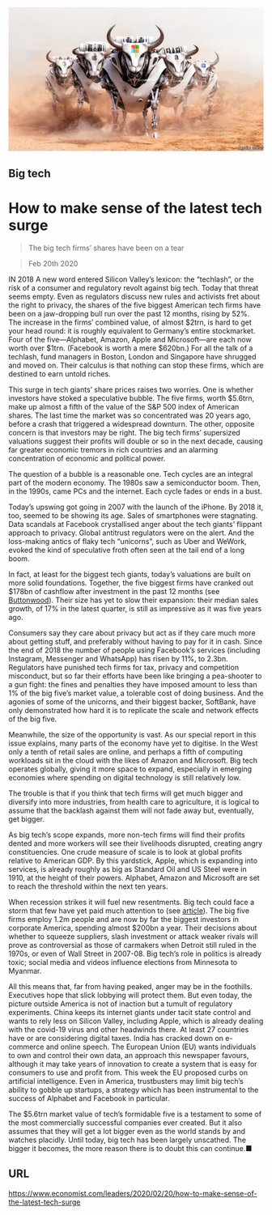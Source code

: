 ![](./images/20200222_LDD001_0.jpg)

## Big tech

# How to make sense of the latest tech surge

> The big tech firms’ shares have been on a tear

> Feb 20th 2020

IN 2018 A new word entered Silicon Valley’s lexicon: the “techlash”, or the risk of a consumer and regulatory revolt against big tech. Today that threat seems empty. Even as regulators discuss new rules and activists fret about the right to privacy, the shares of the five biggest American tech firms have been on a jaw-dropping bull run over the past 12 months, rising by 52%. The increase in the firms’ combined value, of almost $2trn, is hard to get your head round: it is roughly equivalent to Germany’s entire stockmarket. Four of the five—Alphabet, Amazon, Apple and Microsoft—are each now worth over $1trn. (Facebook is worth a mere $620bn.) For all the talk of a techlash, fund managers in Boston, London and Singapore have shrugged and moved on. Their calculus is that nothing can stop these firms, which are destined to earn untold riches.

This surge in tech giants’ share prices raises two worries. One is whether investors have stoked a speculative bubble. The five firms, worth $5.6trn, make up almost a fifth of the value of the S&P 500 index of American shares. The last time the market was so concentrated was 20 years ago, before a crash that triggered a widespread downturn. The other, opposite concern is that investors may be right. The big tech firms’ supersized valuations suggest their profits will double or so in the next decade, causing far greater economic tremors in rich countries and an alarming concentration of economic and political power.

The question of a bubble is a reasonable one. Tech cycles are an integral part of the modern economy. The 1980s saw a semiconductor boom. Then, in the 1990s, came PCs and the internet. Each cycle fades or ends in a bust.

Today’s upswing got going in 2007 with the launch of the iPhone. By 2018 it, too, seemed to be showing its age. Sales of smartphones were stagnating. Data scandals at Facebook crystallised anger about the tech giants’ flippant approach to privacy. Global antitrust regulators were on the alert. And the loss-making antics of flaky tech “unicorns”, such as Uber and WeWork, evoked the kind of speculative froth often seen at the tail end of a long boom.

In fact, at least for the biggest tech giants, today’s valuations are built on more solid foundations. Together, the five biggest firms have cranked out $178bn of cashflow after investment in the past 12 months (see [Buttonwood](https://www.economist.com//finance-and-economics/2020/02/20/the-appeal-and-the-flaws-of-cash-based-accounting)). Their size has yet to slow their expansion: their median sales growth, of 17% in the latest quarter, is still as impressive as it was five years ago.

Consumers say they care about privacy but act as if they care much more about getting stuff, and preferably without having to pay for it in cash. Since the end of 2018 the number of people using Facebook’s services (including Instagram, Messenger and WhatsApp) has risen by 11%, to 2.3bn. Regulators have punished tech firms for tax, privacy and competition misconduct, but so far their efforts have been like bringing a pea-shooter to a gun fight: the fines and penalties they have imposed amount to less than 1% of the big five’s market value, a tolerable cost of doing business. And the agonies of some of the unicorns, and their biggest backer, SoftBank, have only demonstrated how hard it is to replicate the scale and network effects of the big five.

Meanwhile, the size of the opportunity is vast. As our special report in this issue explains, many parts of the economy have yet to digitise. In the West only a tenth of retail sales are online, and perhaps a fifth of computing workloads sit in the cloud with the likes of Amazon and Microsoft. Big tech operates globally, giving it more space to expand, especially in emerging economies where spending on digital technology is still relatively low.

The trouble is that if you think that tech firms will get much bigger and diversify into more industries, from health care to agriculture, it is logical to assume that the backlash against them will not fade away but, eventually, get bigger.

As big tech’s scope expands, more non-tech firms will find their profits dented and more workers will see their livelihoods disrupted, creating angry constituencies. One crude measure of scale is to look at global profits relative to American GDP. By this yardstick, Apple, which is expanding into services, is already roughly as big as Standard Oil and US Steel were in 1910, at the height of their powers. Alphabet, Amazon and Microsoft are set to reach the threshold within the next ten years.

When recession strikes it will fuel new resentments. Big tech could face a storm that few have yet paid much attention to (see [article](https://www.economist.com//business/2020/02/20/business-and-the-next-recession)). The big five firms employ 1.2m people and are now by far the biggest investors in corporate America, spending almost $200bn a year. Their decisions about whether to squeeze suppliers, slash investment or attack weaker rivals will prove as controversial as those of carmakers when Detroit still ruled in the 1970s, or even of Wall Street in 2007-08. Big tech’s role in politics is already toxic; social media and videos influence elections from Minnesota to Myanmar.

All this means that, far from having peaked, anger may be in the foothills. Executives hope that slick lobbying will protect them. But even today, the picture outside America is not of inaction but a tumult of regulatory experiments. China keeps its internet giants under tacit state control and wants to rely less on Silicon Valley, including Apple, which is already dealing with the covid-19 virus and other headwinds there. At least 27 countries have or are considering digital taxes. India has cracked down on e-commerce and online speech. The European Union (EU) wants individuals to own and control their own data, an approach this newspaper favours, although it may take years of innovation to create a system that is easy for consumers to use and profit from. This week the EU proposed curbs on artificial intelligence. Even in America, trustbusters may limit big tech’s ability to gobble up startups, a strategy which has been instrumental to the success of Alphabet and Facebook in particular.

The $5.6trn market value of tech’s formidable five is a testament to some of the most commercially successful companies ever created. But it also assumes that they will get a lot bigger even as the world stands by and watches placidly. Until today, big tech has been largely unscathed. The bigger it becomes, the more reason there is to doubt this can continue.■

## URL

https://www.economist.com/leaders/2020/02/20/how-to-make-sense-of-the-latest-tech-surge
